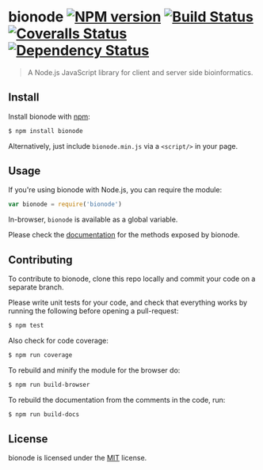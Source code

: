 # bionode [![NPM version][npm-image]][npm-url] [![Build Status][travis-image]][travis-url] [![Coveralls Status][coveralls-image]][coveralls-url] [![Dependency Status](https://david-dm.org/bionode/bionode.png?theme=shields.io)](https://david-dm.org/bionode/bionode)

> A Node.js JavaScript library for client and server side bioinformatics.

Install
-------

Install bionode with [npm](https://npmjs.org/):

```sh
$ npm install bionode
```

Alternatively, just include `bionode.min.js` via a `<script/>` in your page.


Usage
-----

If you're using bionode with Node.js, you can require the module:

```js
var bionode = require('bionode')
```

In-browser, `bionode` is available as a global variable.

Please check the [documentation](https://rawgithub.com/bionode/bionode/master/docs/bionode.html) for the methods exposed by bionode.


Contributing
------------

To contribute to bionode, clone this repo locally and commit your code on a separate branch.

Please write unit tests for your code, and check that everything works by running the following before opening a pull-request:

```sh
$ npm test
```

Also check for code coverage:
```sh
$ npm run coverage
```

To rebuild and minify the module for the browser do:
```sh
$ npm run build-browser
```

To rebuild the documentation from the comments in the code, run:
```sh
$ npm run build-docs
```

License
-------

bionode is licensed under the [MIT](https://raw.github.com/bionode/bionode/master/LICENSE) license.

[npm-url]: https://npmjs.org/package/bionode
[npm-image]: https://badge.fury.io/js/bionode.png
[travis-url]: https://travis-ci.org/bionode/bionode
[travis-image]: https://travis-ci.org/bionode/bionode.png?branch=master
[coveralls-url]: https://coveralls.io/r/bionode/bionode
[coveralls-image]: https://coveralls.io/repos/bionode/bionode/badge.png
[depstat-url]: https://david-dm.org/bionode/bionode
[depstat-image]: https://david-dm.org/bionode/bionode.png
